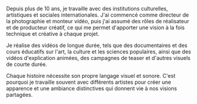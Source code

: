 Depuis plus de 10 ans, je travaille avec des institutions culturelles, artistiques et sociales internationales. J'ai commencé comme directeur de la photographie et monteur vidéo, puis j'ai assumé des rôles de réalisateur et de producteur créatif, ce qui me permet d'apporter une vision à la fois technique et créative à chaque projet.

Je réalise des vidéos de longue durée, tels que des documentaires et des cours éducatifs sur l'art, la culture et les sciences populaires, ainsi que des vidéos d'explication animées, des campagnes de teaser et d'autres visuels de courte durée. 

Chaque histoire nécessite son propre langage visuel et sonore. C'est pourquoi je travaille souvent avec différents artistes pour créer une apparence et une ambiance distinctives qui donnent vie à nos visions partagées.